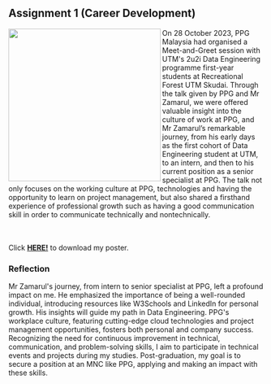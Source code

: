## Assignment 1 (Career Development)
<img align="left" width="300" src="https://raw.githubusercontent.com/lauyankai/Technology_and_Information_System/main/img/PPG.jpg"/>
On 28 October 2023, PPG Malaysia had organised a Meet-and-Greet session with UTM's 2u2i Data Engineering programme first-year students at Recreational Forest UTM Skudai. Through the talk given by PPG and Mr Zamarul, we were offered valuable insight into the culture of work at PPG, and Mr Zamarul’s remarkable journey, from his early days as the first cohort of Data Engineering student at UTM, to an intern, and then to his current position as a senior specialist at PPG. The talk not only focuses on the working culture at PPG, technologies and having the opportunity to learn on project management, but also shared a firsthand experience of professional growth such as having a good communication skill in order to communicate technically and nontechnically. <div>&nbsp;</div><div>&nbsp;</div>

Click <a href="https://github.com/lauyankai/Technology_and_Information_System/blob/main/Assignment%201%20(Career%20Development)/Career-Development.png">**HERE!**</a> to download my poster. 

### Reflection
Mr Zamarul's journey, from intern to senior specialist at PPG, left a profound impact on me. He emphasized the importance of being a well-rounded individual, introducing resources like W3Schools and LinkedIn for personal growth. His insights will guide my path in Data Engineering. PPG's workplace culture, featuring cutting-edge cloud technologies and project management opportunities, fosters both personal and company success. Recognizing the need for continuous improvement in technical, communication, and problem-solving skills, I aim to participate in technical events and projects during my studies. Post-graduation, my goal is to secure a position at an MNC like PPG, applying and making an impact with these skills.